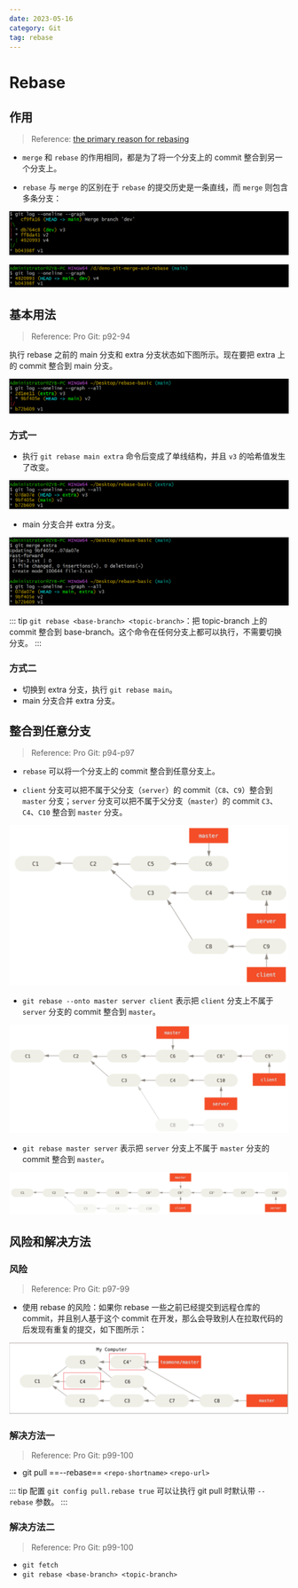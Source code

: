 ```yaml
---
date: 2023-05-16
category: Git
tag: rebase
---
```


# Rebase

## 作用

> Reference: [the primary reason for rebasing](https://www.atlassian.com/git/tutorials/rewriting-history/git-rebase#:~:text=The%20primary%20reason%20for%20rebasing%20is%20to%20maintain%20a%20linear%20project%20history.)

- `merge` 和 `rebase` 的作用相同，都是为了将一个分支上的 commit 整合到另一个分支上。

- `rebase` 与 `merge` 的区别在于 `rebase` 的提交历史是一条直线，而 `merge` 则包含多条分支：

![merge 的图像](./_image/graph-merge.png)

![rebase 的图像](./_image/graph-rebase.png)

## 基本用法

> Reference: Pro Git: p92-94

执行 rebase 之前的 main 分支和 extra 分支状态如下图所示。现在要把 extra 上的 commit 整合到 main 分支。

![执行 rebase 之前](./_image/basic-before-rebase.png)

### 方式一

- 执行 `git rebase main extra` 命令后变成了单线结构，并且 `v3` 的哈希值发生了改变。

![执行 rebase 之后](./_image/basic-after-rebase.png)

- main 分支合并 extra 分支。

![rebase 之后合并分支](./_image/basic-merge-after-rebase.png)

::: tip
`git rebase <base-branch> <topic-branch>`：把 topic-branch 上的 commit 整合到 base-branch。这个命令在任何分支上都可以执行，不需要切换分支。
:::

### 方式二

- 切换到 extra 分支，执行 `git rebase main`。
- main 分支合并 extra 分支。

## 整合到任意分支

> Reference: Pro Git: p94-p97

- `rebase` 可以将一个分支上的 commit 整合到任意分支上。

- `client` 分支可以把不属于父分支（`server`）的 commit（`C8`、`C9`）整合到 `master` 分支；`server` 分支可以把不属于父分支（`master`）的 commit `C3`、`C4`、`C10` 整合到 `master` 分支。

![使用 rebase 之前各分支的状态](./_image/before-rebase.png)

- `git rebase --onto master server client` 表示把 `client` 分支上不属于 `server` 分支的 commit 整合到 `master`。

![整合 clint 分支的 commit](./_image/rebase-client-branch.png)

- `git rebase master server` 表示把 `server` 分支上不属于 `master` 分支的 commit 整合到 `master`。

![整合 server 分支的 commit](./_image/rebase-server-branch.png)

## 风险和解决方法

### 风险

> Reference: Pro Git: p97-99

- 使用 rebase 的风险：如果你 rebase 一些之前已经提交到远程仓库的 commit，并且别人基于这个 commit 在开发，那么会导致别人在拉取代码的后发现有重复的提交，如下图所示：

![C4 为重复的提交](./_image/the-perils-of-rebasing.png)

### 解决方法一

> Reference: Pro Git: p99-100

- git pull ==--rebase== `<repo-shortname>` `<repo-url>`

::: tip
配置 `git config pull.rebase true` 可以让执行 git pull 时默认带 `--rebase` 参数。
:::

### 解决方法二

> Reference: Pro Git: p99-100

- `git fetch`
- `git rebase <base-branch> <topic-branch>`
